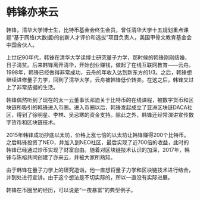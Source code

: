 # 韩锋亦来云

韩锋，清华大学博士生，比特币基金会终生会员，曾任清华大学十五规划重点课题“基于网络(大数据)的创新人才评价和选拔”项目负责人，美国甲骨文教育基金会中国合伙人。

上世纪90年代，韩锋在清华大学读博士研究量子力学，那时候的韩锋刚刚结婚，日子清贫。后来韩锋离开清华，开始创业赚钱，做起了在线互联网教育——云舟。1998年，韩锋已经做得非常成功，云舟的年收入达到新东方的1/3。之后，韩锋想继续进修量子力学，回到了清华大学，云舟被韩锋低价转卖。在这之后，韩锋又过上了非常拮据的生活。

韩锋偶然听到了现在的太一云董事长邓迪关于比特币的在线课程，被数字货币和区块链所吸引的韩锋进入币圈。进入币圈以后，韩锋发起成立了亚洲区块链DACA社区，得到了徐明星、李林、吴忌寒的资金支持。除此之外，韩锋还经常演讲宣传数字货币和区块链技术。

2015年韩锋成功抄底以太坊，价格上涨七倍的以太坊让韩锋赚得200个比特币。之后韩锋投资了NEO，并加入到NEO社区，最后实现了近700倍的收益，此时的韩锋已经通过炒币实现了财富自由。随着对区块链技术认识的加深，2017年，韩锋与陈榕共同创建了亦来云，并被大家所熟知。

由于韩锋在量子力学上的研究造诣，他一直想将量子力学和区块链技术进行结合，并到处进行宣讲。由于这个想法是不切实际的，所以一直没有实际进展。

韩锋在币圈里的经历，可以说是“一夜暴富”的典型例子。
